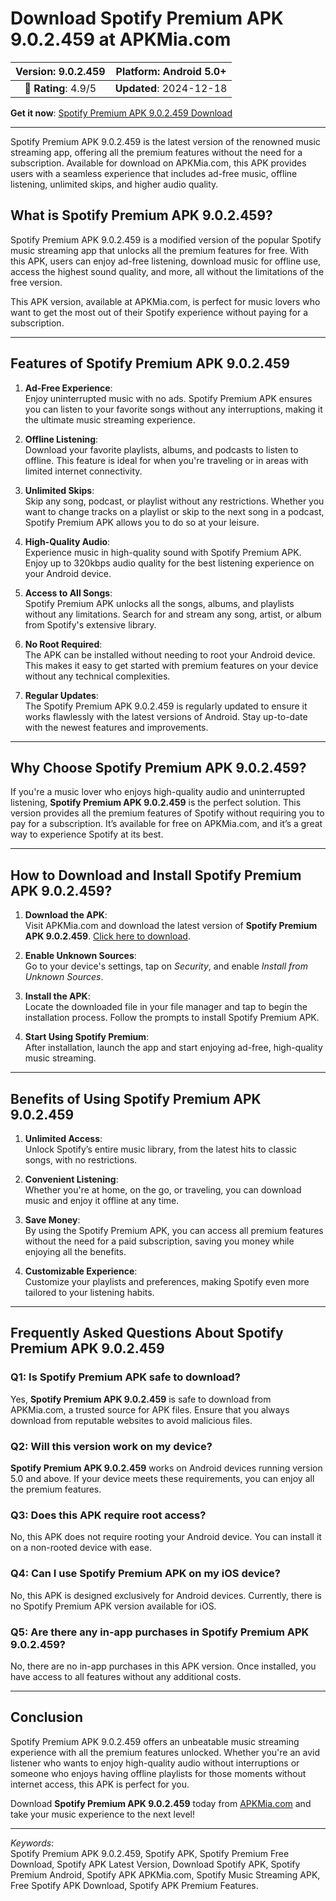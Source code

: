 # Download Spotify Premium APK 9.0.2.459 at APKMia.com

| **Version**: 9.0.2.459 | **Platform**: Android 5.0+ |  
|:----------------------:|:-----------------------:|  
| 🌟 **Rating**: 4.9/5 | **Updated**: 2024-12-18 |  

**Get it now**: [Spotify Premium APK 9.0.2.459 Download](https://apkmia.com/)

---

Spotify Premium APK 9.0.2.459 is the latest version of the renowned music streaming app, offering all the premium features without the need for a subscription. Available for download on APKMia.com, this APK provides users with a seamless experience that includes ad-free music, offline listening, unlimited skips, and higher audio quality.

## What is Spotify Premium APK 9.0.2.459?

Spotify Premium APK 9.0.2.459 is a modified version of the popular Spotify music streaming app that unlocks all the premium features for free. With this APK, users can enjoy ad-free listening, download music for offline use, access the highest sound quality, and more, all without the limitations of the free version.

This APK version, available at APKMia.com, is perfect for music lovers who want to get the most out of their Spotify experience without paying for a subscription.

---

## Features of Spotify Premium APK 9.0.2.459

1. **Ad-Free Experience**:  
   Enjoy uninterrupted music with no ads. Spotify Premium APK ensures you can listen to your favorite songs without any interruptions, making it the ultimate music streaming experience.

2. **Offline Listening**:  
   Download your favorite playlists, albums, and podcasts to listen to offline. This feature is ideal for when you're traveling or in areas with limited internet connectivity.

3. **Unlimited Skips**:  
   Skip any song, podcast, or playlist without any restrictions. Whether you want to change tracks on a playlist or skip to the next song in a podcast, Spotify Premium APK allows you to do so at your leisure.

4. **High-Quality Audio**:  
   Experience music in high-quality sound with Spotify Premium APK. Enjoy up to 320kbps audio quality for the best listening experience on your Android device.

5. **Access to All Songs**:  
   Spotify Premium APK unlocks all the songs, albums, and playlists without any limitations. Search for and stream any song, artist, or album from Spotify's extensive library.

6. **No Root Required**:  
   The APK can be installed without needing to root your Android device. This makes it easy to get started with premium features on your device without any technical complexities.

7. **Regular Updates**:  
   The Spotify Premium APK 9.0.2.459 is regularly updated to ensure it works flawlessly with the latest versions of Android. Stay up-to-date with the newest features and improvements.

---

## Why Choose Spotify Premium APK 9.0.2.459?

If you're a music lover who enjoys high-quality audio and uninterrupted listening, **Spotify Premium APK 9.0.2.459** is the perfect solution. This version provides all the premium features of Spotify without requiring you to pay for a subscription. It’s available for free on APKMia.com, and it’s a great way to experience Spotify at its best.

---

## How to Download and Install Spotify Premium APK 9.0.2.459?

1. **Download the APK**:  
   Visit APKMia.com and download the latest version of **Spotify Premium APK 9.0.2.459**. [Click here to download](https://apkmia.com/).

2. **Enable Unknown Sources**:  
   Go to your device's settings, tap on *Security*, and enable *Install from Unknown Sources*.

3. **Install the APK**:  
   Locate the downloaded file in your file manager and tap to begin the installation process. Follow the prompts to install Spotify Premium APK.

4. **Start Using Spotify Premium**:  
   After installation, launch the app and start enjoying ad-free, high-quality music streaming.

---

## Benefits of Using Spotify Premium APK 9.0.2.459

1. **Unlimited Access**:  
   Unlock Spotify’s entire music library, from the latest hits to classic songs, with no restrictions.

2. **Convenient Listening**:  
   Whether you're at home, on the go, or traveling, you can download music and enjoy it offline at any time.

3. **Save Money**:  
   By using the Spotify Premium APK, you can access all premium features without the need for a paid subscription, saving you money while enjoying all the benefits.

4. **Customizable Experience**:  
   Customize your playlists and preferences, making Spotify even more tailored to your listening habits.

---

## Frequently Asked Questions About Spotify Premium APK 9.0.2.459

### Q1: Is Spotify Premium APK safe to download?  
Yes, **Spotify Premium APK 9.0.2.459** is safe to download from APKMia.com, a trusted source for APK files. Ensure that you always download from reputable websites to avoid malicious files.

### Q2: Will this version work on my device?  
**Spotify Premium APK 9.0.2.459** works on Android devices running version 5.0 and above. If your device meets these requirements, you can enjoy all the premium features.

### Q3: Does this APK require root access?  
No, this APK does not require rooting your Android device. You can install it on a non-rooted device with ease.

### Q4: Can I use Spotify Premium APK on my iOS device?  
No, this APK is designed exclusively for Android devices. Currently, there is no Spotify Premium APK version available for iOS.

### Q5: Are there any in-app purchases in Spotify Premium APK 9.0.2.459?  
No, there are no in-app purchases in this APK version. Once installed, you have access to all features without any additional costs.

---

## Conclusion

Spotify Premium APK 9.0.2.459 offers an unbeatable music streaming experience with all the premium features unlocked. Whether you're an avid listener who wants to enjoy high-quality audio without interruptions or someone who enjoys having offline playlists for those moments without internet access, this APK is perfect for you.

Download **Spotify Premium APK 9.0.2.459** today from [APKMia.com](https://apkmia.com/) and take your music experience to the next level!

---

*Keywords*:  
Spotify Premium APK 9.0.2.459, Spotify APK, Spotify Premium Free Download, Spotify APK Latest Version, Download Spotify APK, Spotify Premium Android, Spotify APK APKMia.com, Spotify Music Streaming APK, Free Spotify APK Download, Spotify APK Premium Features.

